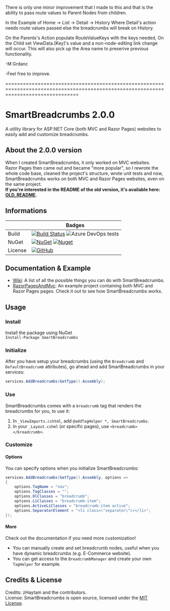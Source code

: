 There is only one minor improvement that I made to this and that is the ability to pass route values to Parent Nodes from children.

In the Example of Home -> List -> Detail -> History 
Where Detail's action needs route values passed else the breadcrumbs will break on History.


On the Parents's Action populate RouteValueKeys with the keys needed,
On the Child set ViewData.[Key]'s value and a non-node-editing link change will occur. 
This will also pick up the Area name to preserive previous functionality. 

-M Grdanc

-Feel free to improve.


=====================================================================================================================================

# SmartBreadcrumbs 2.0.0

A utility library for ASP.NET Core (both MVC and Razor Pages) websites to easily add and customize breadcrumbs.

## About the 2.0.0 version

When I created SmartBreadcrumbs, it only worked on MVC websites.  
Razor Pages then came out and became "more popular", so I rewrote the whole code base, cleaned the project's structure, wrote unit tests and now, SmartBreadcrumbs works on both MVC and Razor Pages websites, even on the same project.  
**If you're interested in the README of the old version, it's available here: [OLD_README](https://github.com/zHaytam/SmartBreadcrumbs/blob/master/OLD_README.md).**

## Informations

||Badges|
|--|--|
|Build| [![Build Status](https://dev.azure.com/haytamzanid0913/SmartBreadcrumbs/_apis/build/status/zHaytam.SmartBreadcrumbs?branchName=master)](https://dev.azure.com/haytamzanid0913/SmartBreadcrumbs/_build/latest?definitionId=1&branchName=master) ![Azure DevOps tests](https://img.shields.io/azure-devops/tests/haytamzanid0913/SmartBreadcrumbs/1.svg)|
|NuGet|[![NuGet](https://img.shields.io/nuget/v/SmartBreadcrumbs.svg)](https://www.nuget.org/packages/SmartBreadcrumbs) [![Nuget](https://img.shields.io/nuget/dt/SmartBreadcrumbs.svg)](https://www.nuget.org/packages/SmartBreadcrumbs)|
|License|[![GitHub](https://img.shields.io/github/license/zHaytam/SmartBreadcrumbs.svg)](https://github.com/zHaytam/SmartBreadcrumbs)|

## Documentation & Example

 - [Wiki](https://github.com/zHaytam/SmartBreadcrumbs/wiki): A list of all the possible things you can do with SmartBreadcrumbs.
 - [RazorPagesAndMvc](https://github.com/zHaytam/SmartBreadcrumbs/tree/master/examples/RazorPagesAndMvc): An example project containing both MVC and Razor Pages pages. Check it out to see how SmartBreadcrumbs works.

## Usage

### Install

Install the package using NuGet  
`Install-Package SmartBreadcrumbs`

### Initialize

After you have setup your breadcrumbs (using the `Breadcrumb` and `DefaultBreadcrumb` attributes), go ahead and add SmartBreadcrumbs in your services:  
```cs
services.AddBreadcrumbs(GetType().Assembly);
```

### Use

SmartBreadcrumbs comes with a `breadcrumb` tag that renders the breadcrumbs for you, to use it:

 1. In `_ViewImports.cshtml`, add `@addTagHelper *, SmartBreadcrumbs`.
 2. In your `_Layout.cshml` (or specific pages), use `<breadcrumb></breadcrumb>`.

### Customize

#### Options

You can specify options when you initialize SmartBreadcrumbs:  
```cs
services.AddBreadcrumbs(GetType().Assembly, options =>
{
	options.TagName = "nav";
	options.TagClasses = "";
	options.OlClasses = "breadcrumb";
	options.LiClasses = "breadcrumb-item";
	options.ActiveLiClasses = "breadcrumb-item active";
	options.SeparatorElement = "<li class=\"separator\">/</li>";
});
```

#### More

Check out the documentation if you need more customization!
 - You can manually create and set breadcrumb nodes, useful when you have dynamic breadcrumbs (e.g. E-Commerce website).
 - You can get access to the `BreadcrumbManager` and create your own `TagHelper` for example.

## Credits & License

Credits: zHaytam and the contributors.  
License: SmartBreadcrumbs is open source, licensed under the [MIT License](https://github.com/zHaytam/SmartBreadcrumbs/blob/master/LICENSE).
